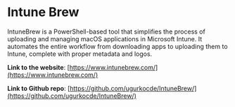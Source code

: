 # Intune Brew

IntuneBrew is a PowerShell-based tool that simplifies the process of uploading and managing macOS applications in Microsoft Intune. It automates the entire workflow from downloading apps to uploading them to Intune, complete with proper metadata and logos.

**Link to the website**: [https://www.intunebrew.com/](https://www.intunebrew.com/)

**Link to Github repo**: [https://github.com/ugurkocde/IntuneBrew/](https://github.com/ugurkocde/IntuneBrew/)

